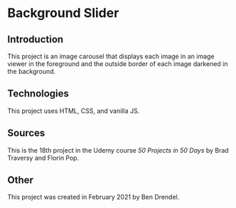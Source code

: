# Background Slider

## Introduction

This project is an image carousel that displays each image in an image viewer in the foreground and the outside border of each image darkened in the background.

## Technologies

This project uses HTML, CSS, and vanilla JS.

## Sources

This is the 18th project in the Udemy course _50 Projects in 50 Days_ by Brad Traversy and Florin Pop.

## Other

This project was created in February 2021 by Ben Drendel.
